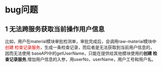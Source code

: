 # bug问题
## 1 无法跨服务获取当前操作用户信息
比如，用户在material模块审批检测单，审批完成后，会调用raw-material模块中<font color="#dd0000">创建
检查记录服务</font>，生成一条检查记录，而后者是无法获取到当前用户信息的，因而无法使用
baseAPI中的getUserName，只能在提供给其他模块使用的**创建
检查记录服务**,增加用户信息的入参，用userNo，userName，用户工号和用户名。
